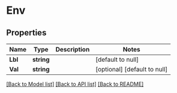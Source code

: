# Env

## Properties
Name | Type | Description | Notes
------------ | ------------- | ------------- | -------------
**Lbl** | **string** |  | [default to null]
**Val** | **string** |  | [optional] [default to null]

[[Back to Model list]](../README.md#documentation-for-models) [[Back to API list]](../README.md#documentation-for-api-endpoints) [[Back to README]](../README.md)


